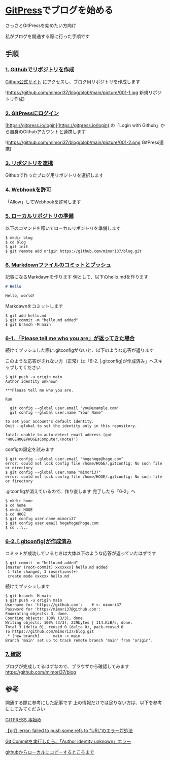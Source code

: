 # [GitPress](https://gitpress.io/)でブログを始める

さっさとGitPressを始めたい方向け

私がブログを開通する際に行った手順です

## 手順
### <u>1. Githubでリポジトリを作成</u>
[Github公式サイト](https://github.com/) にアクセスし、ブログ用リポジトリを作成します

!(https://github.com/mimori37/blog/blob/main/picture/001-1.jpg 新規リポジトリ作成)

### <u>2. GitPressにログイン</u>
[https://gitpress.io/login](https://gitpress.io/login) の「Login with Github」から自身のGithubアカウントと連携します

!(https://github.com/mimori37/blog/blob/main/picture/001-2.png GitPress連携)

### <u>3. リポジトリを連携</u>
Githubで作ったブログ用リポジトリを選択します

### <u>4. Webhookを許可</u>
「Allow」してWebhookを許可します

### <u>5. ローカルリポジトリの準備</u>
以下のコマンドを叩いてローカルリポジトリを準備します

```shell-session:cmd
$ mkdir blog 
$ cd blog
$ git init
$ git remote add origin https://github.com/mimori37/blog.git
```

### <u>6. Markdownファイルのコミットとプッシュ</u>
記事になるMarkdawnを作ります
例として、以下のhello.mdを作ります
```markdawn:hello.md
# Hello

Hello, world!
```
Markdawnをコミットします
```shell-session:cmd
$ git add hello.md
$ git commit -m "hello.md added"
$ git branch -M main
```

### <u>6-1. 「Please tell me who you are」が返ってきた場合</u>
続けてプッシュした際に.gitconfigがないと、以下のような応答が返ります

このような応答がされない方（正常）は「6-2. [.gitconfig]が作成済み」へスキップしてください
```shell-session:cmd
$ git push -u origin main
Author identity unknown

***Please tell me who you are.

Run

  git config --global user.email "you@example.com"
  git config --global user.name "Your Name"

to set your account's default identity.
Omit --global to set the identity only in this repository.

fatal: unable to auto-detect email address (got 'HOGEHOGE@HOGEsComputer.(note)')
```
configの設定を試みます

```shell-session:cmd
$ git config --global user.email "hogehoge@hoge.com"
error: could not lock config file /home/HOGE/.gitconfig: No such file or directory
$ git config --global user.name "mimori37"
error: could not lock config file /home/HOGE/.gitconfig: No such file or firectory
```
.gitconfigが消えているので、作り直します
完了したら「6-2」へ

```shell-session:cmd
$ mkdir home
$ cd home
$ mkdir HOGE
$ cd HOGE
$ git config user.name mimori37
$ git config user.email hogehoge@hoge.com
$ cd ..\..
```

### <u>6-2. [.gitconfig]が作成済み</u>
コミットが成功しているときは大体以下のような応答が返っていたはずです
```shell-session:cmd
$ git commit -m "hello.md added"
[master (root-commit) xxxxxxx] hello.md added 
 1 file changed, 3 insertions(+)
 create mode xxxxxx hello.md
 ```
続けてプッシュします

```shell-session:cmd
$ git branch -M main
$ git push -u origin main
Username for 'https://github.com':    # <- mimori37
Password for 'https//mimori37@github.com':
Enumrating objects: 3, done.
Counting objects: 100% (3/3), done
Writing objects: 100% (3/3), 229bytes | 114.KiB/s, done.
Total 3 (delta 0), reused 0 (delta 0), pack-reused 0
To https://github.com/mimori37/blog.git
 * [new branch]      main -> main
Branch 'main' set up to track remote branch 'main' from 'origin'.
```

### <u>7. 確認</u>
ブログが完成してるはずなので、ブラウザから確認してみます
https://github.com/mimori37/blog

## 参考
開通する際に参考にした記事です
上の情報だけでは足りない方は、以下を参考にしてみてください

[GITPRESS 事始め](https://gitpress.io/u/1391/getting-started-with-gitpress)


[【git】error: failed to push some refs to "URL"のエラー対処法](https://qiita.com/chiaki-kjwr/items/118a5b3237c78d720582)


[Git Commitを実行したら、「Author identity unknown」エラー](https://yutaka-gakushu.com/tips/git/author-identity-unknown-error)


[githubからローカルにコピーするところまで](https://tenkoma.hatenablog.com/entry/20080906/1220728367)